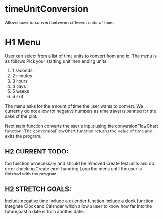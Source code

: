 # timeUnitConversion
Allows user to convert between different units of time.

# H1 Menu
  User can select from a list of time units to convert from and to. The menu is as follows
Pick your starting unit then ending units: 
  1. 1 seconds
  2. 2 minutes
  3. 3 hours
  4. 4 days
  5. 5 weeks
  6. 6 exit
  
  The menu asks for the amount of time the user wants to convert.  We currently do not allow for negative numbers as time travel is banned for the sake of the plot.
  
  Next main function converts the user's input using the conversionFlowChart function.
  The conversionFlowChart function returns the value of time and exits the program.
  
  
  ## H2 CURRENT TODO:
  foo function unnecessary and should be removed
  Create test units and do error checking
  Create error handling
  Loop the menu until the user is finished with the program.
  
  ## H2 STRETCH GOALS:
  Include negative time
  Include a calender function
  Include a clock function
  Integrate Clock and Calender which allow a user to know how far into the future/past a date is from another date.
  
